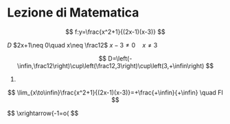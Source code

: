 # Lezione di Matematica


$$
f:y=\frac{x^2+1}{(2x-1)(x-3)}
$$

$D$   $2x+1\neq 0\quad x\neq \frac12$
$x-3\neq 0 \quad x\neq 3$

$$
D=\left(-\infin,\frac12\right)\cup\left(\frac12,3\right)\cup\left(3,+\infin\right)
$$


1.
$$
\lim_{x\to\infin}\frac{x^2+1}{(2x-1)(x-3)}=+\frac{+\infin}{+\infin} \quad FI
$$

$$
\xrightarrow{-1=o(
$$
<!--stackedit_data:
eyJoaXN0b3J5IjpbLTExMDc0ODk1MjZdfQ==
-->